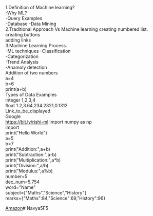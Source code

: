 1.Definition of Machine learning?  
  -Why ML?  
  -Query Examples  
  -Database
  -Data Mining  
2.Traditional Approach Vs Machine learning
creating numbered list.  
creating buttons  
adding links  
3.Machine Learning Process.  
 -ML techniques
  -Classification  
  -Categorization  
  -Trend Analysis  
  -Anamoly detection  
  Addition of two numbers  
a=4  
b=6  
print(a+b)  
Types of Data	Examples  
integer	1,2,3,4  
float	1.2,3.64,234.2321,0.1312  
Link_to_be_displayed  
Google  
https://bit.ly/rishi-ml
import numpy as np  
import  
print("Hello World")  
a=5  
b=7  
print("Addition:",a+b)  
print("Subtraction:",a-b)  
print("Multiplication:",a*b)  
print("Division:",a/b)  
print("Modulus:",a%b)  
number=5    
dec_num=5.754    
word="Name"  
subject=["Maths","Science","History"]  
marks={"Maths":84,"Science":69,"History":96}  

  
[Amazon](https://www.amazon.in/)# Navya5F5
